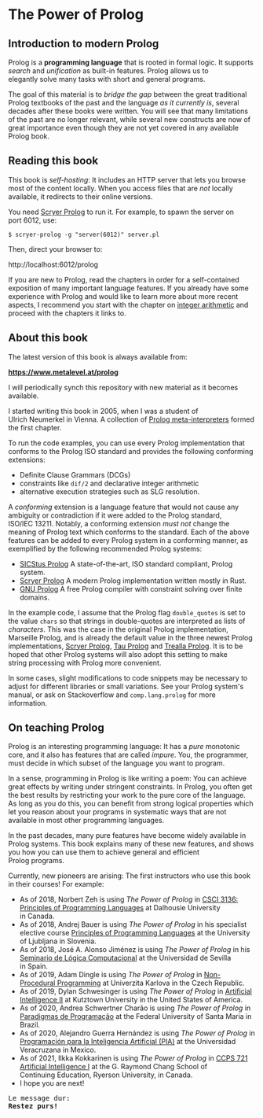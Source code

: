 # The Power of Prolog

## Introduction to modern Prolog

Prolog is a **programming language** that is rooted in
formal&nbsp;logic. It supports *search* and *unification*
as built-in features. Prolog allows us to elegantly&nbsp;solve
many&nbsp;tasks with short and general programs.

The goal of this material is to *bridge the&nbsp;gap* between the
great traditional Prolog textbooks of the&nbsp;past and the language
*as it currently is*, several decades after these books
were&nbsp;written. You will see that many limitations of the past are
no longer relevant, while several new constructs are now of great
importance even though they are not yet covered in any available
Prolog&nbsp;book.

## Reading this book

This book is *self-hosting*: It includes an HTTP&nbsp;server that lets
you browse most of the content locally. When you access files that are
*not* locally available, it redirects to their online&nbsp;versions.

You need [Scryer&nbsp;Prolog](https://github.com/mthom/scryer-prolog)
to run it. For example, to spawn the server on port&nbsp;6012, use:

    $ scryer-prolog -g "server(6012)" server.pl

Then, direct your browser to:

   http://localhost:6012/prolog

If you are new to Prolog, read the chapters in&nbsp;order for a
self-contained exposition of many important language features. If you
already have some experience with Prolog and would like to learn more
about more recent aspects, I recommend you start with the chapter on
[integer&nbsp;arithmetic](https://www.metalevel.at/prolog/clpz) and
proceed with the chapters it links&nbsp;to.

## About this book

The latest version of this book is always available from:

**https://www.metalevel.at/prolog**

I will periodically synch this repository with new material as it
becomes available.

I started writing this book in 2005, when I was a student of
Ulrich&nbsp;Neumerkel in Vienna. A collection of
[Prolog&nbsp;meta-interpreters](https://www.metalevel.at/acomip/)
formed the first chapter.

To run the code examples, you can use every Prolog implementation that
conforms to the Prolog ISO&nbsp;standard and provides the following
conforming extensions:

- Definite Clause Grammars (DCGs)
- constraints like `dif/2` and declarative integer arithmetic
- alternative execution strategies such as SLG&nbsp;resolution.

A *conforming* extension is a language feature that would not cause
any ambiguity or contradiction if it were added to the Prolog
standard, ISO/IEC&nbsp;13211. Notably, a conforming extension
*must&nbsp;not* change the meaning of Prolog text which conforms to
the standard. Each of the above features can be added to every
Prolog&nbsp;system in a conforming manner, as exemplified by the
following recommended Prolog&nbsp;systems:

- [SICStus Prolog](https://sicstus.sics.se/)
  A state-of-the-art, ISO standard compliant, Prolog system.
- [Scryer Prolog](https://github.com/mthom/scryer-prolog)
  A modern Prolog implementation written mostly in Rust.
- [GNU Prolog](http://www.gprolog.org/)
  A free Prolog compiler with constraint solving over finite domains.

In the example code, I assume that the Prolog flag `double_quotes` is
set to the value&nbsp;`chars` so that strings in double-quotes are
interpreted as lists of *characters*. This was the case in the
original Prolog implementation, Marseille Prolog, and is already the
default value in the three newest Prolog implementations,
[Scryer&nbsp;Prolog](https://github.com/mthom/scryer-prolog),
[Tau&nbsp;Prolog](https://github.com/tau-prolog/tau-prolog) and
[Trealla&nbsp;Prolog](https://github.com/infradig/trealla). It is to
be hoped that other Prolog&nbsp;systems will also adopt this setting
to make string&nbsp;processing with Prolog more convenient.

In some cases, slight modifications to code snippets may be necessary
to adjust for different libraries or small variations. See your Prolog
system's manual, or ask on&nbsp;Stackoverflow and `comp.lang.prolog`
for more information.

## On teaching Prolog

Prolog is an interesting programming language: It has a *pure*
monotonic core, and it also has features that are
called&nbsp;*impure*. You, the programmer, must decide in which subset
of the language you want to program.

In a sense, programming in Prolog is like writing a&nbsp;poem: You can
achieve great effects by writing under stringent constraints.
In&nbsp;Prolog, you often get the best results by restricting
your&nbsp;work to the pure&nbsp;core of the&nbsp;language. As long as
you do this, you can benefit from strong logical properties which let
you reason about your programs in systematic ways that are not
available in most other programming&nbsp;languages.

In the past decades, many pure features have become widely available
in Prolog&nbsp;systems. This book explains many of these new features,
and shows you how you can use them to achieve general and efficient
Prolog&nbsp;programs.

Currently, new pioneers are arising: The first instructors who use
this&nbsp;book in their&nbsp;courses! For example:

- As of 2018, Norbert Zeh is using *The Power of Prolog* in
  [CSCI&nbsp;3136: Principles of Programming
  Languages](https://web.cs.dal.ca/~nzeh/Teaching/3136/index.html) at
  Dalhousie&nbsp;University in&nbsp;Canada.
- As of 2018, Andrej Bauer is using *The Power of Prolog* in his
  specialist elective course [Principles of Programming
  Languages](https://ucilnica.fri.uni-lj.si/course/view.php?id=67) at
  the University of Ljubljana in&nbsp;Slovenia.
- As of 2018, José A. Alonso Jiménez is using *The Power of Prolog* in
  his [Seminario de Lógica
  Computacional](https://www.glc.us.es/~jalonso/SLC2018/index.php/Documentaci%C3%B3n)
  at the Universidad de Sevilla in&nbsp;Spain.
- As of 2019, Adam Dingle is using *The Power of Prolog* in
  [Non-Procedural
  Programming](https://ksvi.mff.cuni.cz/~dingle/2019/npp/npp.html) at
  Univerzita&nbsp;Karlova in the Czech&nbsp;Republic.
- As of 2019, Dylan Schwesinger is using *The Power of Prolog* in
  [Artificial
  Intelligence&nbsp;II](http://csitrd.kutztown.edu/~schwesin/spring19/csc548/index.html)
  at Kutztown&nbsp;University in the United States of America.
- As of 2020, Andrea Schwertner Charão is using *The Power of Prolog* in
  [Paradigmas de Programação](https://github.com/AndreaInfUFSM/elc117-2020a/)
  at the Federal University of Santa Maria in Brazil.
- As of 2020, Alejandro Guerra Hernández is using *The Power of
  Prolog* in [Programación para la Inteligencia
  Artificial&nbsp;(PIA)](https://www.uv.mx/personal/aguerra/pia/) at
  the Universidad Veracruzana in Mexico.
- As of 2021, Ilkka Kokkarinen is using *The Power of Prolog* in
  [CCPS&nbsp;721 Artificial
  Intelligence&nbsp;I](https://github.com/ikokkari/AI) at the G.
  Raymond&nbsp;Chang School of Continuing&nbsp;Education,
  Ryerson&nbsp;University, in Canada.
- I hope you are next!

<pre>
Le message dur:
<b>Restez purs!</b>
</pre>
